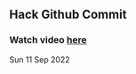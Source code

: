 
 ## Hack Github Commit 
 ### Watch video <a href="https://www.youtube.com">here</a> 
 Sun 11 Sep 2022 
